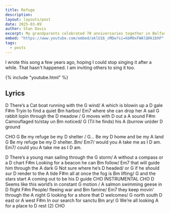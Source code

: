 ```yaml
---
title: Refuge
description: 
layout: layouts/post
date: 2025-03-09
author: Stan Davis
excerpt: My grandparents celebrated 70 anniversaries together in Belfast Maine. That whole time there was this one facet of their relationship that the family always found kind of amusing. Lately it seems more amazing to me than amusing.
embed: "https://www.youtube.com/embed/aklU16_cMDw?si=kbMOxFWAlQHk1bhP"
tags:
  - posts
---
```

I wrote this song a few years ago, hoping I could stop singing it after a while. That hasn't happened. I am inviting others to sing it too.

{% include "youtube.html" %}

## Lyrics
D There’s a Cat boat running with the G wind/
A which is blowin up a D gale
F#m Tryin to find a quiet Bm harbor/
 Em7 where she can drop her A sail
G rabbit lopin through the D meadow /
G moves with D out a A sound
F#m Camouflaged to/stay un Bm noticed/
G (Til he finds) his A (burrow un)der D ground
 
CHO G Be my refuge be my D shelter /
G... Be my D home and be my A land
G Be my refuge be my D shelter..Bm/
Em7/ would you A take me as I D am. Em7/ could you A take me as I D am.
 
D There’s a young man sailing through the G storm/
 A without a compass or a D chart
F#m Looking for a beacon he can Bm follow/
Em7 that will guide him through the A dark
G Not sure where he’s D headed/
or G if he should sur D render to the A tide
F#m all at once the fog is Bm lifting/
 G and the stars start A coming out to be his D guide
 CHO
INSTRUMENTAL
CHO
D Seems like this world’s in constant G motion /
A salmon swimming geese in D flight
F#m People/ fleeing war and Bm famine/
Em7 they keep movin' through the A night
G looking for a shore that D welcomes/
G north south D east or A west
F#m In our search for sanctu Bm ary/
G We’re all looking A for a place to D rest (2)
CHO